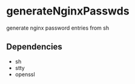 generateNginxPasswds
====================

generate nginx password entries from sh

Dependencies
------------

- sh
- stty
- openssl
